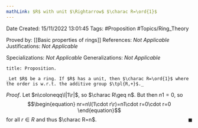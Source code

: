 ```yaml
---
mathLink: $R$ with unit $\Rightarrow$ $\charac R=\ord{1}$
---
```


<div class="topSpace"></div>

Date Created: 15/11/2022 13:01:45
Tags: #Proposition #Topics/Ring_Theory

Proved by: [[Basic properties of rings]]
References: _Not Applicable_
Justifications: _Not Applicable_

Specializations: _Not Applicable_
Generalizations: _Not Applicable_

``` ad-Proposition
title: Proposition.

_Let $R$ be a ring. If $R$ has a unit, then $\charac R=\ord{1}$ where the order is w.r.t. the additive group $\tpl{R,+}$._

```

_Proof_. Let $n\coloneqq\l|1\r|$, so $\charac R\geq n$. But then $n1=0$, so
$$\begin{equation}
    nr=n\l(1\cdot r\r)=n1\cdot r=0\cdot r=0
\end{equation}$$
for all $r\in R$ and thus $\charac R=n$.<span style="float:right;">$\blacksquare$</span>
